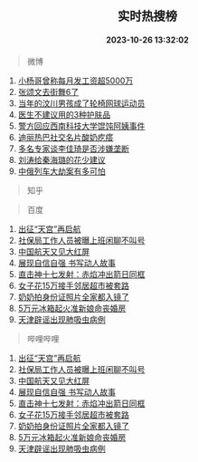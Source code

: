 <div align="center"><h2>实时热搜榜</h2><h4>2023-10-26 13:32:02</h4></div>

> 微博  

1. [小杨哥曾称每月发工资超5000万](https://s.weibo.com/weibo?q=%23%E5%B0%8F%E6%9D%A8%E5%93%A5%E6%9B%BE%E7%A7%B0%E6%AF%8F%E6%9C%88%E5%8F%91%E5%B7%A5%E8%B5%84%E8%B6%855000%E4%B8%87%23&t=31&band_rank=1&Refer=top)<br />
2. [张颂文去街舞6了](https://s.weibo.com/weibo?q=%E5%BC%A0%E9%A2%82%E6%96%87%E5%8E%BB%E8%A1%97%E8%88%9E6%E4%BA%86&t=31&band_rank=2&Refer=top)<br />
3. [当年的汶川男孩成了轮椅网球运动员](https://s.weibo.com/weibo?q=%23%E5%BD%93%E5%B9%B4%E7%9A%84%E6%B1%B6%E5%B7%9D%E7%94%B7%E5%AD%A9%E6%88%90%E4%BA%86%E8%BD%AE%E6%A4%85%E7%BD%91%E7%90%83%E8%BF%90%E5%8A%A8%E5%91%98%23&t=31&band_rank=3&Refer=top)<br />
4. [医生不建议用的3种护肤品](https://s.weibo.com/weibo?q=%23%E5%8C%BB%E7%94%9F%E4%B8%8D%E5%BB%BA%E8%AE%AE%E7%94%A8%E7%9A%843%E7%A7%8D%E6%8A%A4%E8%82%A4%E5%93%81%23&t=31&band_rank=4&Refer=top)<br />
5. [警方回应西南科技大学馄饨阿姨事件](https://s.weibo.com/weibo?q=%23%E8%AD%A6%E6%96%B9%E5%9B%9E%E5%BA%94%E8%A5%BF%E5%8D%97%E7%A7%91%E6%8A%80%E5%A4%A7%E5%AD%A6%E9%A6%84%E9%A5%A8%E9%98%BF%E5%A7%A8%E4%BA%8B%E4%BB%B6%23&t=31&band_rank=5&Refer=top)<br />
6. [迪丽热巴社交名片酸奶疙瘩](https://s.weibo.com/weibo?q=%23%E8%BF%AA%E4%B8%BD%E7%83%AD%E5%B7%B4%E7%A4%BE%E4%BA%A4%E5%90%8D%E7%89%87%E9%85%B8%E5%A5%B6%E7%96%99%E7%98%A9%23&t=31&band_rank=6&Refer=top)<br />
7. [多名专家谈李佳琦是否涉嫌垄断](https://s.weibo.com/weibo?q=%23%E5%A4%9A%E5%90%8D%E4%B8%93%E5%AE%B6%E8%B0%88%E6%9D%8E%E4%BD%B3%E7%90%A6%E6%98%AF%E5%90%A6%E6%B6%89%E5%AB%8C%E5%9E%84%E6%96%AD%23&t=31&band_rank=7&Refer=top)<br />
8. [刘涛给秦海璐的花少建议](https://s.weibo.com/weibo?q=%23%E5%88%98%E6%B6%9B%E7%BB%99%E7%A7%A6%E6%B5%B7%E7%92%90%E7%9A%84%E8%8A%B1%E5%B0%91%E5%BB%BA%E8%AE%AE%23&t=31&band_rank=8&Refer=top)<br />
9. [中俄列车大劫案有多可怕](https://s.weibo.com/weibo?q=%23%E4%B8%AD%E4%BF%84%E5%88%97%E8%BD%A6%E5%A4%A7%E5%8A%AB%E6%A1%88%E6%9C%89%E5%A4%9A%E5%8F%AF%E6%80%95%23&t=31&band_rank=9&Refer=top)<br />

> 知乎  


> 百度  

1. [出征“天宫”再启航](https://www.baidu.com/s?wd=%E5%87%BA%E5%BE%81%E2%80%9C%E5%A4%A9%E5%AE%AB%E2%80%9D%E5%86%8D%E5%90%AF%E8%88%AA&sa=fyb_news&rsv_dl=fyb_news)<br />
2. [社保局工作人员被曝上班闲聊不叫号](https://www.baidu.com/s?wd=%E7%A4%BE%E4%BF%9D%E5%B1%80%E5%B7%A5%E4%BD%9C%E4%BA%BA%E5%91%98%E8%A2%AB%E6%9B%9D%E4%B8%8A%E7%8F%AD%E9%97%B2%E8%81%8A%E4%B8%8D%E5%8F%AB%E5%8F%B7&sa=fyb_news&rsv_dl=fyb_news)<br />
3. [中国航天又见大红屏](https://www.baidu.com/s?wd=%E4%B8%AD%E5%9B%BD%E8%88%AA%E5%A4%A9%E5%8F%88%E8%A7%81%E5%A4%A7%E7%BA%A2%E5%B1%8F&sa=fyb_news&rsv_dl=fyb_news)<br />
4. [展现自信自强 书写动人故事](https://www.baidu.com/s?wd=%E5%B1%95%E7%8E%B0%E8%87%AA%E4%BF%A1%E8%87%AA%E5%BC%BA+%E4%B9%A6%E5%86%99%E5%8A%A8%E4%BA%BA%E6%95%85%E4%BA%8B&sa=fyb_news&rsv_dl=fyb_news)<br />
5. [直击神十七发射：赤焰冲出箭日同框](https://www.baidu.com/s?wd=%E7%9B%B4%E5%87%BB%E7%A5%9E%E5%8D%81%E4%B8%83%E5%8F%91%E5%B0%84%EF%BC%9A%E8%B5%A4%E7%84%B0%E5%86%B2%E5%87%BA%E7%AE%AD%E6%97%A5%E5%90%8C%E6%A1%86&sa=fyb_news&rsv_dl=fyb_news)<br />
6. [女子花15万接手邻居超市被套路](https://www.baidu.com/s?wd=%E5%A5%B3%E5%AD%90%E8%8A%B115%E4%B8%87%E6%8E%A5%E6%89%8B%E9%82%BB%E5%B1%85%E8%B6%85%E5%B8%82%E8%A2%AB%E5%A5%97%E8%B7%AF&sa=fyb_news&rsv_dl=fyb_news)<br />
7. [奶奶拍身份证照片全家都入镜了](https://www.baidu.com/s?wd=%E5%A5%B6%E5%A5%B6%E6%8B%8D%E8%BA%AB%E4%BB%BD%E8%AF%81%E7%85%A7%E7%89%87%E5%85%A8%E5%AE%B6%E9%83%BD%E5%85%A5%E9%95%9C%E4%BA%86&sa=fyb_news&rsv_dl=fyb_news)<br />
8. [5万元冰箱起火准新娘命丧婚房](https://www.baidu.com/s?wd=5%E4%B8%87%E5%85%83%E5%86%B0%E7%AE%B1%E8%B5%B7%E7%81%AB%E5%87%86%E6%96%B0%E5%A8%98%E5%91%BD%E4%B8%A7%E5%A9%9A%E6%88%BF&sa=fyb_news&rsv_dl=fyb_news)<br />
9. [天津辟谣出现肺吸虫病例](https://www.baidu.com/s?wd=%E5%A4%A9%E6%B4%A5%E8%BE%9F%E8%B0%A3%E5%87%BA%E7%8E%B0%E8%82%BA%E5%90%B8%E8%99%AB%E7%97%85%E4%BE%8B&sa=fyb_news&rsv_dl=fyb_news)<br />

> 哔哩哔哩  

1. [出征“天宫”再启航](https://www.baidu.com/s?wd=%E5%87%BA%E5%BE%81%E2%80%9C%E5%A4%A9%E5%AE%AB%E2%80%9D%E5%86%8D%E5%90%AF%E8%88%AA&sa=fyb_news&rsv_dl=fyb_news)<br />
2. [社保局工作人员被曝上班闲聊不叫号](https://www.baidu.com/s?wd=%E7%A4%BE%E4%BF%9D%E5%B1%80%E5%B7%A5%E4%BD%9C%E4%BA%BA%E5%91%98%E8%A2%AB%E6%9B%9D%E4%B8%8A%E7%8F%AD%E9%97%B2%E8%81%8A%E4%B8%8D%E5%8F%AB%E5%8F%B7&sa=fyb_news&rsv_dl=fyb_news)<br />
3. [中国航天又见大红屏](https://www.baidu.com/s?wd=%E4%B8%AD%E5%9B%BD%E8%88%AA%E5%A4%A9%E5%8F%88%E8%A7%81%E5%A4%A7%E7%BA%A2%E5%B1%8F&sa=fyb_news&rsv_dl=fyb_news)<br />
4. [展现自信自强 书写动人故事](https://www.baidu.com/s?wd=%E5%B1%95%E7%8E%B0%E8%87%AA%E4%BF%A1%E8%87%AA%E5%BC%BA+%E4%B9%A6%E5%86%99%E5%8A%A8%E4%BA%BA%E6%95%85%E4%BA%8B&sa=fyb_news&rsv_dl=fyb_news)<br />
5. [直击神十七发射：赤焰冲出箭日同框](https://www.baidu.com/s?wd=%E7%9B%B4%E5%87%BB%E7%A5%9E%E5%8D%81%E4%B8%83%E5%8F%91%E5%B0%84%EF%BC%9A%E8%B5%A4%E7%84%B0%E5%86%B2%E5%87%BA%E7%AE%AD%E6%97%A5%E5%90%8C%E6%A1%86&sa=fyb_news&rsv_dl=fyb_news)<br />
6. [女子花15万接手邻居超市被套路](https://www.baidu.com/s?wd=%E5%A5%B3%E5%AD%90%E8%8A%B115%E4%B8%87%E6%8E%A5%E6%89%8B%E9%82%BB%E5%B1%85%E8%B6%85%E5%B8%82%E8%A2%AB%E5%A5%97%E8%B7%AF&sa=fyb_news&rsv_dl=fyb_news)<br />
7. [奶奶拍身份证照片全家都入镜了](https://www.baidu.com/s?wd=%E5%A5%B6%E5%A5%B6%E6%8B%8D%E8%BA%AB%E4%BB%BD%E8%AF%81%E7%85%A7%E7%89%87%E5%85%A8%E5%AE%B6%E9%83%BD%E5%85%A5%E9%95%9C%E4%BA%86&sa=fyb_news&rsv_dl=fyb_news)<br />
8. [5万元冰箱起火准新娘命丧婚房](https://www.baidu.com/s?wd=5%E4%B8%87%E5%85%83%E5%86%B0%E7%AE%B1%E8%B5%B7%E7%81%AB%E5%87%86%E6%96%B0%E5%A8%98%E5%91%BD%E4%B8%A7%E5%A9%9A%E6%88%BF&sa=fyb_news&rsv_dl=fyb_news)<br />
9. [天津辟谣出现肺吸虫病例](https://www.baidu.com/s?wd=%E5%A4%A9%E6%B4%A5%E8%BE%9F%E8%B0%A3%E5%87%BA%E7%8E%B0%E8%82%BA%E5%90%B8%E8%99%AB%E7%97%85%E4%BE%8B&sa=fyb_news&rsv_dl=fyb_news)<br />
